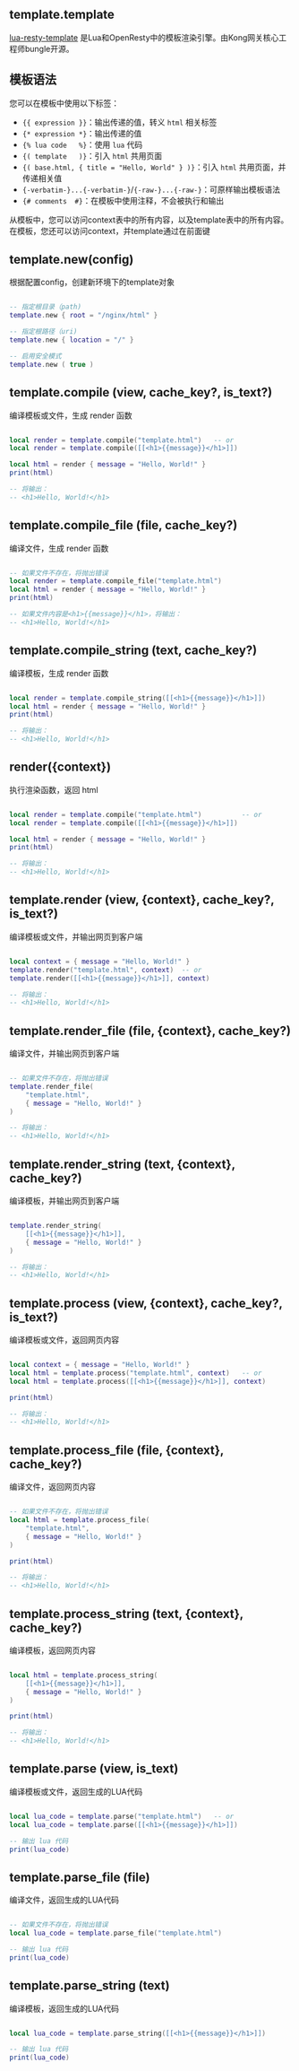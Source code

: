 ## template.template
[lua-resty-template](https://github.com/bungle/lua-resty-template)
是Lua和OpenResty中的模板渲染引擎。由Kong网关核心工程师bungle开源。

模板语法
-------
您可以在模板中使用以下标签：

* `{{ expression }}`：输出传递的值，转义 `html` 相关标签
* `{* expression *}`：输出传递的值
* `{% lua code   %}`：使用 `lua` 代码
* `{( template   )}`：引入 `html` 共用页面
* `{( base.html, { title = "Hello, World" } )}`：引入 `html` 共用页面，并传递相关值
* `{-verbatim-}...{-verbatim-}`/`{-raw-}...{-raw-}`：可原样输出模板语法
* `{# comments  #}`：在模板中使用注释，不会被执行和输出

从模板中，您可以访问context表中的所有内容，以及template表中的所有内容。在模板，您还可以访问context，并template通过在前面键

## template.new(config)
根据配置config，创建新环境下的template对象

```lua

-- 指定根目录（path)
template.new { root = "/nginx/html" }

-- 指定根路径（uri)
template.new { location = "/" }

-- 启用安全模式
template.new ( true )

```

## template.compile (view, cache_key?, is_text?)
编译模板或文件，生成 render 函数

```lua

local render = template.compile("template.html")   -- or
local render = template.compile([[<h1>{{message}}</h1>]])

local html = render { message = "Hello, World!" }
print(html)

-- 将输出：
-- <h1>Hello, World!</h1>

```

## template.compile_file (file, cache_key?)
编译文件，生成 render 函数

```lua

-- 如果文件不存在，将抛出错误
local render = template.compile_file("template.html")
local html = render { message = "Hello, World!" }
print(html)

-- 如果文件内容是<h1>{{message}}</h1>，将输出：
-- <h1>Hello, World!</h1>

```

## template.compile_string (text, cache_key?)
编译模板，生成 render 函数

```lua

local render = template.compile_string([[<h1>{{message}}</h1>]])
local html = render { message = "Hello, World!" }
print(html)

-- 将输出：
-- <h1>Hello, World!</h1>

```

## render({context})
执行渲染函数，返回 html

```lua

local render = template.compile("template.html")          -- or
local render = template.compile([[<h1>{{message}}</h1>]])

local html = render { message = "Hello, World!" }
print(html)

-- 将输出：
-- <h1>Hello, World!</h1>

```

## template.render (view, {context}, cache_key?, is_text?)
编译模板或文件，并输出网页到客户端

```lua

local context = { message = "Hello, World!" }
template.render("template.html", context)  -- or
template.render([[<h1>{{message}}</h1>]], context)

-- 将输出：
-- <h1>Hello, World!</h1>

```

## template.render_file (file, {context}, cache_key?)
编译文件，并输出网页到客户端

```lua

-- 如果文件不存在，将抛出错误
template.render_file(
    "template.html",
    { message = "Hello, World!" }
)

-- 将输出：
-- <h1>Hello, World!</h1>

```

## template.render_string (text, {context}, cache_key?)
编译模板，并输出网页到客户端

```lua

template.render_string(
    [[<h1>{{message}}</h1>]],
    { message = "Hello, World!" }
)

-- 将输出：
-- <h1>Hello, World!</h1>

```

## template.process (view, {context}, cache_key?, is_text?)
编译模板或文件，返回网页内容

```lua

local context = { message = "Hello, World!" }
local html = template.process("template.html", context)   -- or
local html = template.process([[<h1>{{message}}</h1>]], context)

print(html)

-- 将输出：
-- <h1>Hello, World!</h1>

```

## template.process_file (file, {context}, cache_key?)
编译文件，返回网页内容

```lua

-- 如果文件不存在，将抛出错误
local html = template.process_file(
    "template.html",
    { message = "Hello, World!" }
)

print(html)

-- 将输出：
-- <h1>Hello, World!</h1>


```

## template.process_string (text, {context}, cache_key?)
编译模板，返回网页内容

```lua

local html = template.process_string(
    [[<h1>{{message}}</h1>]],
    { message = "Hello, World!" }
)

print(html)

-- 将输出：
-- <h1>Hello, World!</h1>

```

## template.parse (view, is_text)
编译模板或文件，返回生成的LUA代码

```lua

local lua_code = template.parse("template.html")   -- or
local lua_code = template.parse([[<h1>{{message}}</h1>]])

-- 输出 lua 代码
print(lua_code)

```

## template.parse_file (file)
编译文件，返回生成的LUA代码

```lua

-- 如果文件不存在，将抛出错误
local lua_code = template.parse_file("template.html")

-- 输出 lua 代码
print(lua_code)

```

## template.parse_string (text)
编译模板，返回生成的LUA代码

```lua

local lua_code = template.parse_string([[<h1>{{message}}</h1>]])

-- 输出 lua 代码
print(lua_code)

```
